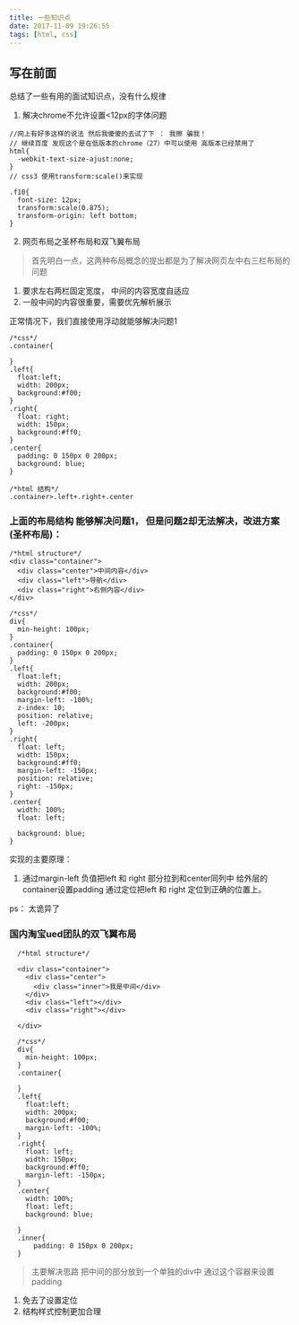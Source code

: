 ```yaml
---
title: 一些知识点
date: 2017-11-09 19:26:55
tags: [html, css]
---
```



## 写在前面

总结了一些有用的面试知识点，没有什么规律

1. 解决chrome不允许设置<12px的字体问题

  ```
  //网上有好多这样的说法 然后我傻傻的去试了下 ： 我擦 骗我！
  // 继续百度 发现这个是在低版本的chrome（27）中可以使用 高版本已经禁用了
  html{
    -webkit-text-size-ajust:none;
  }
  // css3 使用transform:scale()来实现

  .f10{
    font-size: 12px;
    transform:scale(0.875);
    transform-origin: left bottom;
  }
  ```


2. 网页布局之圣杯布局和双飞翼布局
  > 首先明白一点，这两种布局概念的提出都是为了解决网页左中右三栏布局的问题
  1. 要求左右两栏固定宽度， 中间的内容宽度自适应
  2. 一般中间的内容很重要，需要优先解析展示

  正常情况下，我们直接使用浮动就能够解决问题1
  ```
  /*css*/
  .container{

  }
  .left{
    float:left;
    width: 200px;
    background:#f00;
  }
  .right{
    float: right;
    width: 150px;
    background:#ff0;
  }
  .center{
    padding: 0 150px 0 200px;
    background: blue;
  }

  /*html 结构*/
  .container>.left+.right+.center
  ```

  ### 上面的布局结构 能够解决问题1， 但是问题2却无法解决，改进方案(圣杯布局)：
  ```
  /*html structure*/
  <div class="container">
    <div class="center">中间内容</div>
    <div class="left">导航</div>
    <div class="right">右侧内容</div>
  </div>

  /*css*/
  div{
    min-height: 100px;
  }
  .container{
    padding: 0 150px 0 200px;
  }
  .left{
    float:left;
    width: 200px;
    background:#f00;
    margin-left: -100%;
    z-index: 10;
    position: relative;
    left: -200px;
  }
  .right{
    float: left;
    width: 150px;
    background:#ff0;
    margin-left: -150px;
    position: relative;
    right: -150px;
  }
  .center{
    width: 100%;
    float: left;

    background: blue;
  }
  ```
  实现的主要原理：
  1. 通过margin-left 负值把left 和 right 部分拉到和center同列中 给外层的container设置padding 通过定位把left 和 right 定位到正确的位置上。

  ps： 太诡异了

  ### 国内淘宝ued团队的双飞翼布局
  ```
    /*html structure*/

    <div class="container">
      <div class="center">
        <div class="inner">我是中间</div>
      </div>
      <div class="left"></div>
      <div class="right"></div>

    </div>

    /*css*/
    div{
      min-height: 100px;
    }
    .container{

    }
    .left{
      float:left;
      width: 200px;
      background:#f00;
      margin-left: -100%;
    }
    .right{
      float: left;
      width: 150px;
      background:#ff0;
      margin-left: -150px;
    }
    .center{
      width: 100%;
      float: left;
      background: blue;

    }
    .inner{
        padding: 0 150px 0 200px;
    }

  ```
  > 主要解决思路 把中间的部分放到一个单独的div中 通过这个容器来设置padding
  1. 免去了设置定位
  2. 结构样式控制更加合理
